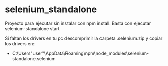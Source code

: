 ﻿# selenium_standalone

Proyecto para ejecutar sin instalar con npm install.
Basta con ejecutar selenium-standalone start

Si faltan los drivers en tu pc descomprimir la carpeta .selenium.zip y copiar los drivers en:

- C:\Users\"user"\AppData\Roaming\npm\node_modules\selenium-standalone\.selenium
